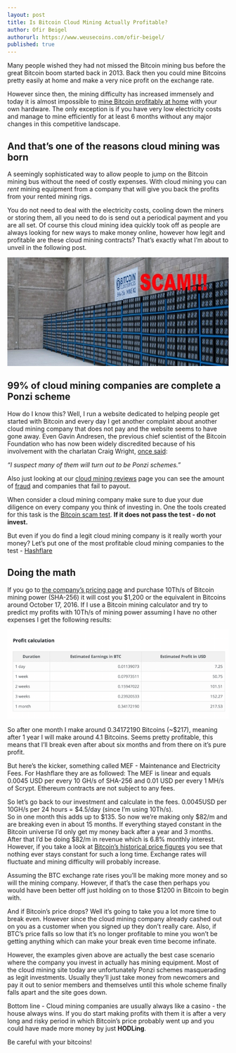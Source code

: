 ```yaml
---
layout: post
title: Is Bitcoin Cloud Mining Actually Profitable?
author: Ofir Beigel
authorurl: https://www.weusecoins.com/ofir-beigel/
published: true
---
```


Many people wished they had not missed the Bitcoin mining bus before the great Bitcoin boom started back in 2013. 
Back then you could mine Bitcoins pretty easily at home and make a very nice profit on the exchange rate.

However since then, the mining difficulty has increased immensely and today it is almost impossible to [mine Bitcoin profitably at home](/getting-started/) with your own hardware. 
The only exception is if you have very low electricity costs and manage to mine efficiently for at least 6 months without any major changes in this competitive landscape.

## And that’s one of the reasons cloud mining was born
A seemingly sophisticated way to allow people to jump on the Bitcoin mining bus without the need of costly expenses. 
With cloud mining you can <i>rent</i> mining equipment from a company that will give you back the profits from your rented mining rigs.

You do not need to deal with the electricity costs, cooling down the miners or storing them, all you need to do is send out a periodical payment and you are all set.
Of course this cloud mining idea quickly took off as people are always looking for new ways to make money online, however how legit and profitable are these cloud mining contracts? 
That’s exactly what I’m about to unveil in the following post.

<img width="700" height="247" src="/images/bitcoin-cloud-mining-scams.jpg" class="aligncenter" alt="bitcoin cloud mining scams"/>

## 99% of cloud mining companies are complete a Ponzi scheme
How do I know this? Well, I run a website dedicated to helping people get started with Bitcoin and every day I get another complaint about another cloud mining company that does not pay and the website seems to have gone away.
Even Gavin Andresen, the previous chief scientist of the Bitcoin Foundation who has now been widely discredited because of his involvement with the charlatan Craig Wright, [once said](https://www.reddit.com/r/Bitcoin/comments/2d8vhc/do_mining_contracts_ever_make_sense/):

<i>“I suspect many of them will turn out to be Ponzi schemes.”</i>

Also just looking at our [cloud mining reviews](/best-bitcoin-cloud-mining-contract-reviews/) page you can see the amount of <a href="https://www.weusecoins.com/bitcoin-scams-how-stay-safe/">fraud</a> and companies that fail to payout.

When consider a cloud mining company make sure to due your due diligence on every company you think of investing in. 
One the tools created for this task is the [Bitcoin scam test](https://www.weusecoins.com/avoid-bitcoin-cloud-mining-scams/). <b>If it does not pass the test - do not invest.</b>

But even if you do find a legit cloud mining company is it really worth your money? 
Let’s put one of the most profitable cloud mining companies to the test  - <a href="http://geni.us/advendorhf1">Hashflare</a>

## Doing the math
If you go to [the company’s pricing page](http://geni.us/advendorhf1) and purchase 10Th/s of Bitcoin mining power (SHA-256) it will cost you $1,200 or the equivalent in Bitcoins around October 17, 2016. 
If I use a Bitcoin mining calculator and try to predict my profits with 10Th/s of mining power assuming I have no other expenses I get the following results:

<center><img src="/images/mining-profits.png"></center>

So after one month I make around 0.34172190 Bitcoins (~$217), meaning after 1 year I will make around 4.1 Bitcoins. 
Seems pretty profitable, this means that I’ll break even after about six months and from there on it’s pure profit.

But here’s the kicker, something called MEF - Maintenance and Electricity Fees. For Hashflare they are as followed:
The MEF is linear and equals 0.0045 USD per every 10 GH/s of SHA-256 and 0.01 USD per every 1 MH/s of Scrypt. 
Ethereum contracts are not subject to any fees. 

So let’s go back to our investment and calculate in the fees. 0.0045USD per 10GH/s per 24 hours = $4.5/day (since I’m using 10Th/s).  
So in one month this adds up to $135. So now we’re making only $82/m and are breaking even in about 15 months. 
If everything stayed constant in the Bitcoin universe I’d only get my money back after a year and 3 months. 
After that I’d be doing $82/m in revenue which is 6.8% monthly interest. 
However, if you take a look at [Bitcoin’s historical price figures](https://www.weusecoins.com/modeling-bitcoin-price/) you see that nothing ever stays constant for such a long time. 
Exchange rates will fluctuate and mining difficulty will probably increase. 

Assuming the BTC exchange rate rises you’ll be making more money and so will the mining company. 
However, if that’s the case then perhaps you would have been better off just holding on to those $1200 in Bitcoin to begin with. 

And if Bitcoin’s price drops? Well it’s going to take you a lot more time to break even. 
However since the cloud mining company already cashed out on you as a customer when you signed up they don’t really care. 
Also, if BTC’s price falls so low that it’s no longer profitable to mine you won’t be getting anything which can make your break even time become infinate. 

However, the examples given above are actually the best case scenario where the company you invest in actually has mining equipment. 
Most of the cloud mining site today are unfortunately Ponzi schemes masquerading as legit investments. 
Usually they’ll just take money from newcomers and pay it out to senior members and themselves until this whole scheme finally falls apart and the site goes down.
 
Bottom line - Cloud mining companies are usually always like a casino - the house always wins. 
If you do start making profits with them it is after a very long and risky period in which Bitcoin’s price probably went up and you could have made more money by just <b>HODLing</b>.

Be careful with your bitcoins!
